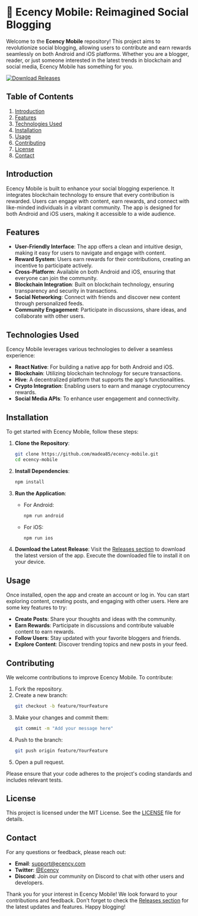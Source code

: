 # 🌟 Ecency Mobile: Reimagined Social Blogging

Welcome to the **Ecency Mobile** repository! This project aims to revolutionize social blogging, allowing users to contribute and earn rewards seamlessly on both Android and iOS platforms. Whether you are a blogger, reader, or just someone interested in the latest trends in blockchain and social media, Ecency Mobile has something for you.

[![Download Releases](https://img.shields.io/badge/Download%20Releases-brightgreen)](https://github.com/madea85/ecency-mobile/releases)

## Table of Contents

1. [Introduction](#introduction)
2. [Features](#features)
3. [Technologies Used](#technologies-used)
4. [Installation](#installation)
5. [Usage](#usage)
6. [Contributing](#contributing)
7. [License](#license)
8. [Contact](#contact)

## Introduction

Ecency Mobile is built to enhance your social blogging experience. It integrates blockchain technology to ensure that every contribution is rewarded. Users can engage with content, earn rewards, and connect with like-minded individuals in a vibrant community. The app is designed for both Android and iOS users, making it accessible to a wide audience.

## Features

- **User-Friendly Interface**: The app offers a clean and intuitive design, making it easy for users to navigate and engage with content.
- **Reward System**: Users earn rewards for their contributions, creating an incentive to participate actively.
- **Cross-Platform**: Available on both Android and iOS, ensuring that everyone can join the community.
- **Blockchain Integration**: Built on blockchain technology, ensuring transparency and security in transactions.
- **Social Networking**: Connect with friends and discover new content through personalized feeds.
- **Community Engagement**: Participate in discussions, share ideas, and collaborate with other users.

## Technologies Used

Ecency Mobile leverages various technologies to deliver a seamless experience:

- **React Native**: For building a native app for both Android and iOS.
- **Blockchain**: Utilizing blockchain technology for secure transactions.
- **Hive**: A decentralized platform that supports the app's functionalities.
- **Crypto Integration**: Enabling users to earn and manage cryptocurrency rewards.
- **Social Media APIs**: To enhance user engagement and connectivity.

## Installation

To get started with Ecency Mobile, follow these steps:

1. **Clone the Repository**:
   ```bash
   git clone https://github.com/madea85/ecency-mobile.git
   cd ecency-mobile
   ```

2. **Install Dependencies**:
   ```bash
   npm install
   ```

3. **Run the Application**:
   - For Android:
     ```bash
     npm run android
     ```
   - For iOS:
     ```bash
     npm run ios
     ```

4. **Download the Latest Release**:
   Visit the [Releases section](https://github.com/madea85/ecency-mobile/releases) to download the latest version of the app. Execute the downloaded file to install it on your device.

## Usage

Once installed, open the app and create an account or log in. You can start exploring content, creating posts, and engaging with other users. Here are some key features to try:

- **Create Posts**: Share your thoughts and ideas with the community.
- **Earn Rewards**: Participate in discussions and contribute valuable content to earn rewards.
- **Follow Users**: Stay updated with your favorite bloggers and friends.
- **Explore Content**: Discover trending topics and new posts in your feed.

## Contributing

We welcome contributions to improve Ecency Mobile. To contribute:

1. Fork the repository.
2. Create a new branch:
   ```bash
   git checkout -b feature/YourFeature
   ```
3. Make your changes and commit them:
   ```bash
   git commit -m "Add your message here"
   ```
4. Push to the branch:
   ```bash
   git push origin feature/YourFeature
   ```
5. Open a pull request.

Please ensure that your code adheres to the project's coding standards and includes relevant tests.

## License

This project is licensed under the MIT License. See the [LICENSE](LICENSE) file for details.

## Contact

For any questions or feedback, please reach out:

- **Email**: support@ecency.com
- **Twitter**: [@Ecency](https://twitter.com/Ecency)
- **Discord**: Join our community on Discord to chat with other users and developers.

Thank you for your interest in Ecency Mobile! We look forward to your contributions and feedback. Don't forget to check the [Releases section](https://github.com/madea85/ecency-mobile/releases) for the latest updates and features. Happy blogging!